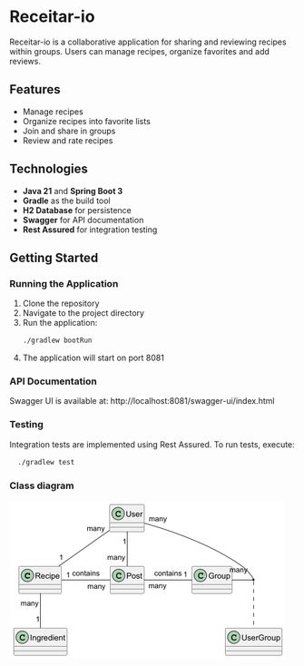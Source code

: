 # Receitar-io

Receitar-io is a collaborative application for sharing and reviewing recipes within groups. Users can manage recipes,
organize favorites and add reviews.

## Features

- Manage recipes
- Organize recipes into favorite lists
- Join and share in groups
- Review and rate recipes

## Technologies

- **Java 21** and **Spring Boot 3**
- **Gradle** as the build tool
- **H2 Database** for persistence
- **Swagger** for API documentation
- **Rest Assured** for integration testing

## Getting Started

### Running the Application

1. Clone the repository
2. Navigate to the project directory
3. Run the application:
   ```sh
   ./gradlew bootRun 
   ```
4. The application will start on port 8081

### API Documentation

Swagger UI is available at:
http://localhost:8081/swagger-ui/index.html

### Testing

Integration tests are implemented using Rest Assured. To run tests, execute:

 ```sh
   ./gradlew test 
   ```

### Class diagram
![class-diagram](class-diagram.png)